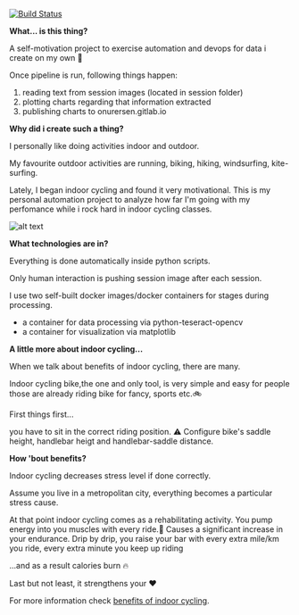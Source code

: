 [![Build Status](https://gitlab.com/onurersen/indoor-cycling-sessions/badges/master/build.svg)](https://gitlab.com/onurersen/indoor-cycling-sessions/commits/master) 

**What... is this thing?**

A self-motivation project to exercise automation and devops for data i create on my own :construction_worker:

Once pipeline is run, following things happen:

1. reading text from session images (located in session folder)
1. plotting charts regarding that information extracted  
1. publishing charts to onurersen.gitlab.io

**Why did i create such a thing?**

I personally like doing activities indoor and outdoor.

My favourite outdoor activities are running, biking, hiking, windsurfing, kite-surfing.

Lately, I began indoor cycling and found it very motivational.
This is my personal automation project to analyze how far I'm going with my perfomance while i rock hard in indoor cycling classes.

![alt text](https://onurersen.gitlab.io/img/indoorcycling/calories_burnt.png)

**What technologies are in?**

Everything is done automatically inside python scripts.

Only human interaction is pushing session image after each session.

I use two self-built docker images/docker containers for stages during processing.
* a container for data processing via python-teseract-opencv 
* a container for visualization via matplotlib

**A little more about indoor cycling...**

When we talk about benefits of indoor cycling, there are many.

Indoor cycling bike,the one and only tool, is very simple and easy for people those are already riding bike for fancy, sports etc.:bike:

First things first...

you have to sit in the correct riding position. :warning:
Configure bike's saddle height, handlebar heigt and handlebar-saddle distance.

**How 'bout benefits?**

Indoor cycling decreases stress level if done correctly. 

Assume you live in a metropolitan city, everything becomes a particular stress cause.

At that point indoor cycling comes as a rehabilitating activity.
You pump energy into you muscles with every ride.:muscle:
Causes a significant increase in your endurance. Drip by drip, you raise your bar with every extra mile/km you ride, every extra minute you keep up 
riding

...and as a result calories burn :fire:

Last but not least, it strengthens your :heart:

For more information check [benefits of indoor cycling](https://www.lifespanfitness.com/uk/fitness/resources/articles/benefits-of-indoor-cycling).